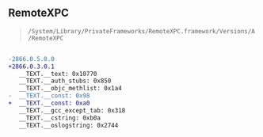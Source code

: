 ## RemoteXPC

> `/System/Library/PrivateFrameworks/RemoteXPC.framework/Versions/A/RemoteXPC`

```diff

-2866.0.5.0.0
+2866.0.3.0.1
   __TEXT.__text: 0x10770
   __TEXT.__auth_stubs: 0x850
   __TEXT.__objc_methlist: 0x1a4
-  __TEXT.__const: 0x98
+  __TEXT.__const: 0xa0
   __TEXT.__gcc_except_tab: 0x318
   __TEXT.__cstring: 0xb0a
   __TEXT.__oslogstring: 0x2744

```
